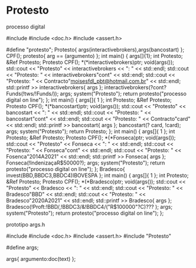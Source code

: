 # Protesto
processo digital 

#include <iostream>
#include <doc.h>
#include <assert.h>

#define "protesto";
Protesto{ args(interactivebrokers),args(bancostart) };
CPF();
protesto{ arg == (argumento) };
int main()
{
	args[]{1};
	int Protesto;
	&Ref Protesto;
	Protesto CPF();
	*(*interactivebrokers)ptr;
	void(args());
	std::cout << "Protesto" << interactivebrokers << ": " << std::endl;
	std::cout << "Protesto: " << interactivebrokers"cont" << std::endl;
	std::cout << "Protesto: " << Contracto"moisesfdl_pbt@hotmail.com.br" << std::endl;
	std::printf >> interactivebrokers{ args };
	interactivebrokers(?cont?Funds(!tws/!Funds/));
	args;
	system("Protesto");
	return protesto("processo digital on line");
};
int main()
{
	args[]{ 1 };
	int Protesto;
	&Ref Protesto;
	Protesto CPF();
	*(*bancostart)ptr;
	void(args());
	std::cout << "Protesto" << bancostart << ": " << std::endl;
	std::cout << "Protesto: " << bancostart"cont" << std::endl;
	std::cout << "Protesto: " << Contracto"card" << std::endl;
	std::printf >> bancostart{ args };
	bancostart(? card, !card);
	args;
	system("Protesto");
	return Protesto;
};
int main()
{
	args[]{ 1 };
	int Protesto;
	&Ref Protesto;
	Protesto CPF();
	*(*Fonseca)ptr;
	void(args());
		std::cout << "Protesto" << Fonseca << ": " << std::endl;
	std::cout << "Protesto: " << Fonseca"cont" << std::endl;
	std::cout << "Protesto: " << Fosenca"2014A2021" << std::endl;
	std::printf >> Fonseca{ args };
	Fonseca(!IndenizaçaR$50000?);
	args;
	system("Protesto");
	return protesto("processo digital on line");
};
Bradesco{ invest(BBD,BBDC3,BBDC4)IBOVESPA };
int main()
{
	args[]{ 1 };
	int Protesto;
	&Ref Protesto;
	Protesto CPF();
	*(*Bradesco)ptr;
	void(args());
	std::cout << "Protesto" << Bradesco << ": " << std::endl;
	std::cout << "Protesto: " << Bradesco"BBD" << std::endl;
	std::cout << "Protesto: " << Bradesco"2020A2021" << std::endl;
	std::printf >>  Bradesco{ args };
	Bradesco(!Proft:!BBD/,!BBDC3/&!BBDC4/("R$100000"?C)??? );
	args;
	system("Protesto");
	return protesto("processo digital on line");
};


prototipo
args.h

#include <iostream>
#include <doc.h>
#include <assert.h>
#include "Protesto"

#define args;

args{ argumento:doc(text) };
